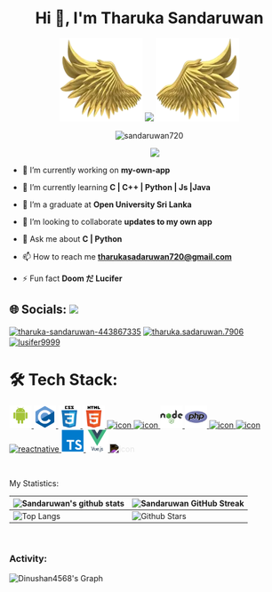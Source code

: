 <h1 align="center">Hi 👋, I'm Tharuka Sandaruwan</h1>

<p align="center">
  <img height="150" width="150" src="https://github.com/GovindSingh9447/GovindSingh9447/blob/main/WEBP/left.webp">
  <a href="https://github.com/DenverCoder1/readme-typing-svg"><img src="https://readme-typing-svg.herokuapp.com?lines=Software+Engineer;Full+Stack+Web+Developer;Freelancer;Always%20learning%20new%20things&center=true&width=380&height=45"></a>
  <img height="150" width="150" src="https://github.com/GovindSingh9447/GovindSingh9447/blob/main/WEBP/right.webp">
</p>

                             
<p align="center"> <img src="https://komarev.com/ghpvc/?username=sandaruwan720&label=Profile%20views&color=0e75b6&style=flat" alt="sandaruwan720" /> </p>
 <picture> <img align="right" src="https://github.com/7oSkaaa/7oSkaaa/blob/main/Images/Right_Side.gif?raw=true" width = 250px></picture>
 <br>

- 🔭 I’m currently working on **my-own-app**

- 🌱 I’m currently learning **C | C++ | Python | Js |Java**

- 👯 I’m a graduate at **Open University Sri Lanka**

- 🤝 I’m looking to collaborate **updates to my own app**

- 💬 Ask me about **C | Python**

- 📫 How to reach me **tharukasadaruwan720@gmail.com**

- ⚡ Fun fact **Doom だ Lucifer**





## 🌐 Socials: <img src='https://raw.githubusercontent.com/ShahriarShafin/ShahriarShafin/main/Assets/handshake.gif' width="100px">
<p align="left">
<a href="https://linkedin.com/in/tharuka-sandaruwan-443867335" target="blank"><img align="center" src="https://raw.githubusercontent.com/rahuldkjain/github-profile-readme-generator/master/src/images/icons/Social/linked-in-alt.svg" alt="tharuka-sandaruwan-443867335" height="30" width="40" /></a>
<a href="https://fb.com/tharuka.sadaruwan.7906" target="blank"><img align="center" src="https://raw.githubusercontent.com/rahuldkjain/github-profile-readme-generator/master/src/images/icons/Social/facebook.svg" alt="tharuka.sadaruwan.7906" height="30" width="40" /></a>
<a href="https://discord.gg/lusifer9999" target="blank"><img align="center" src="https://raw.githubusercontent.com/rahuldkjain/github-profile-readme-generator/master/src/images/icons/Social/discord.svg" alt="lusifer9999" height="30" width="40" /></a>
</p>

# 🛠 Tech Stack:

<p align="left">
  <a href="https://developer.android.com" target="_blank" rel="noreferrer"> <img src="https://raw.githubusercontent.com/devicons/devicon/master/icons/android/android-original-wordmark.svg" alt="android" width="40" height="40"/> </a> <a href="https://www.cprogramming.com/" target="_blank" rel="noreferrer"> <img src="https://raw.githubusercontent.com/devicons/devicon/master/icons/c/c-original.svg" alt="c" width="40" height="40"/> </a> <a href="https://www.w3schools.com/css/" target="_blank" rel="noreferrer"> <img src="https://raw.githubusercontent.com/devicons/devicon/master/icons/css3/css3-original-wordmark.svg" alt="css3" width="40" height="40"/> </a> <a href="https://www.w3.org/html/" target="_blank" rel="noreferrer"> <img src="https://raw.githubusercontent.com/devicons/devicon/master/icons/html5/html5-original-wordmark.svg" alt="html5" width="40" height="40"/> </a> <a href="https://www.java.com" target="_blank" rel="noreferrer"> <img src="https://techstack-generator.vercel.app/java-icon.svg" alt="icon" width="50" height="50" /> </a> <a href="https://developer.mozilla.org/en-US/docs/Web/JavaScript" target="_blank" rel="noreferrer"> <img src="https://techstack-generator.vercel.app/js-icon.svg" alt="icon" width="50" height="50" /> </a> <a href="https://nodejs.org" target="_blank" rel="noreferrer"> <img src="https://raw.githubusercontent.com/devicons/devicon/master/icons/nodejs/nodejs-original-wordmark.svg" alt="nodejs" width="40" height="40"/> </a> <a href="https://www.php.net" target="_blank" rel="noreferrer"> <img src="https://raw.githubusercontent.com/devicons/devicon/master/icons/php/php-original.svg" alt="php" width="40" height="40"/> </a> <a href="https://www.python.org" target="_blank" rel="noreferrer"><img src="https://techstack-generator.vercel.app/python-icon.svg" alt="icon" width="50" height="50" /> </a> <a href="https://reactjs.org/" target="_blank" rel="noreferrer">  <img src="https://techstack-generator.vercel.app/react-icon.svg" alt="icon" width="50" height="50" /> </a> <a href="https://reactnative.dev/" target="_blank" rel="noreferrer"> <img src="https://reactnative.dev/img/header_logo.svg" alt="reactnative" width="40" height="40"/> </a> <a href="https://www.typescriptlang.org/" target="_blank" rel="noreferrer"> <img src="https://raw.githubusercontent.com/devicons/devicon/master/icons/typescript/typescript-original.svg" alt="typescript" width="40" height="40"/> </a> <a href="https://vuejs.org/" target="_blank" rel="noreferrer"> <img src="https://raw.githubusercontent.com/devicons/devicon/master/icons/vuejs/vuejs-original-wordmark.svg" alt="vuejs" width="40" height="40"/> </a> 
<img src="https://techstack-generator.vercel.app/github-icon.svg" alt="icon" width="50" height="50" style="filter: invert(100%);" /></p>

  <br>
  
My Statistics:

| ![Sandaruwan's github stats](https://github-readme-stats.vercel.app/api?username=Sandaruwan720&show_icons=true&theme=tokyonight) | ![Sandaruwan GitHub Streak](https://github-readme-streak-stats.herokuapp.com/?user=Sandaruwan720&theme=tokyonight) |
| --- | --- |
| ![Top Langs](https://github-readme-stats.vercel.app/api/top-langs/?username=Sandaruwan720&theme=tokyonight) | ![Github Stars](https://github-readme-stats.vercel.app/api?username=Sandaruwan720&show_icons=true&locale=en&count_private=true&hide_rank=true&custom_title=My%20GitHub%20Stats&disable_animations=true&theme=tokyonight) |




<br>
<h3 align="left">Activity:</h3>

![Dinushan4568's Graph](https://github-readme-activity-graph.vercel.app/graph?username=Sandaruwan720&bg_color=0D1117&color=7F3FBF&line=7F3FBF&point=7F3FBF&area=true)

